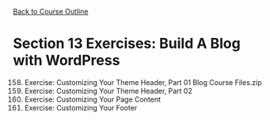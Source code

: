[Back to Course Outline](../README.md)  

# Section 13 Exercises: Build A Blog with WordPress
158. Exercise: Customizing Your Theme Header, Part 01
  Blog Course Files.zip
159. Exercise: Customizing Your Theme Header, Part 02
160. Exercise: Customizing Your Page Content
161. Exercise: Customizing Your Footer
